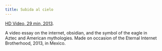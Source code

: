 ```yaml
---
title: Subida al cielo
---    
```


<a href="https://vimeo.com/67913533">HD Video, 29 min, 2013</a>.

A video essay on the internet, obsidian, and the symbol of the eagle in Aztec and American mythologies. Made on occasion of the Eternal Internet Brotherhood, 2013, in Mexico.

<img src="{{assets}}/images/vincent_no_color_DSC5562.jpg" alt="" />

<img src="{{assets}}/images/ascent-to-the-sky-stone-eagle.jpg" alt="" />

<img src="{{assets}}/images/ascent-to-the-sky-james-2.jpg" alt="" />

<img src="{{assets}}/images/ascent-to-the-sky-nfl.jpg" alt="" />

